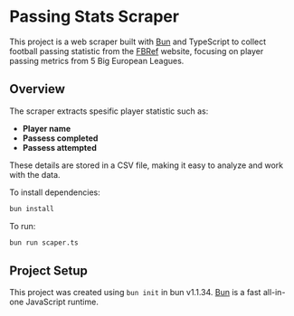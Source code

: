 # Passing Stats Scraper

This project is a web scraper built with [Bun](https://bun.sh) and TypeScript to collect football passing statistic from the [FBRef](https://fbref.com/) website, focusing on player passing metrics from 5 Big European Leagues. 

## Overview

The scraper extracts spesific player statistic such as:
- **Player name**
- **Passess completed**
- **Passess attempted**

These details are stored in a CSV file, making it easy to analyze and work with the data.

To install dependencies:

```bash
bun install
```

To run:

```bash
bun run scaper.ts
```

## Project Setup

This project was created using `bun init` in bun v1.1.34. [Bun](https://bun.sh) is a fast all-in-one JavaScript runtime.
